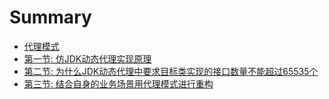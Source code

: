 # Summary

* [代理模式](README.md)
* [第一节: 仿JDK动态代理实现原理](proxy/仿JDK动态代理实现原理.md)
* [第二节: 为什么JDK动态代理中要求目标类实现的接口数量不能超过65535个](proxy/why.md)
* [第三节: 结合自身的业务场景用代理模式进行重构](proxy/code.md)

